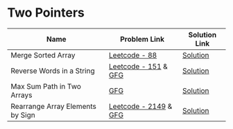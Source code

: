# Two Pointers
 

| Name       | Problem Link                       | Solution Link                     |
|--------------------|------------------------------------|-----------------------------------|
| Merge Sorted Array          | [Leetcode - 88](https://leetcode.com/problems/merge-sorted-array/description/)                | [Solution](https://github.com/moinhameed27/Ultimate-DSA/blob/main/Array/Easy/Merge%20Sorted%20Array.cpp)              |
| Reverse Words in a String           | [Leetcode - 151](https://leetcode.com/problems/reverse-words-in-a-string/description/) & [GFG](https://www.geeksforgeeks.org/problems/sort-an-array-of-0s-1s-and-2s4231/1)                | [Solution](https://github.com/moinhameed27/Ultimate-DSA/blob/main/Two%20Pointers/Reverse%20Words%20in%20a%20String.cpp)              |
| Max Sum Path in Two Arrays          | [GFG](https://www.geeksforgeeks.org/problems/reverse-words-in-a-given-string5459/1)                | [Solution](https://github.com/moinhameed27/Ultimate-DSA/blob/main/Two%20Pointers/Max%20Sum%20Path%20in%20Two%20Arrays.cpp)              |
 | Rearrange Array Elements by Sign          | [Leetcode - 2149](https://leetcode.com/problems/rearrange-array-elements-by-sign/description/) & [GFG](https://www.geeksforgeeks.org/problems/array-of-alternate-ve-and-ve-nos1401/1)                | [Solution](https://github.com/moinhameed27/Ultimate-DSA/blob/main/Two%20Pointers/Rearrange%20Array%20Elements%20by%20Sign.cpp)              |

